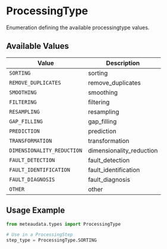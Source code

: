 # ProcessingType

Enumeration defining the available processingtype values.

## Available Values

| Value | Description |
|-------|-------------|
| `SORTING` | sorting |
| `REMOVE_DUPLICATES` | remove_duplicates |
| `SMOOTHING` | smoothing |
| `FILTERING` | filtering |
| `RESAMPLING` | resampling |
| `GAP_FILLING` | gap_filling |
| `PREDICTION` | prediction |
| `TRANSFORMATION` | transformation |
| `DIMENSIONALITY_REDUCTION` | dimensionality_reduction |
| `FAULT_DETECTION` | fault_detection |
| `FAULT_IDENTIFICATION` | fault_identification |
| `FAULT_DIAGNOSIS` | fault_diagnosis |
| `OTHER` | other |

## Usage Example

```python
from meteaudata.types import ProcessingType

# Use in a ProcessingStep
step_type = ProcessingType.SORTING
```
